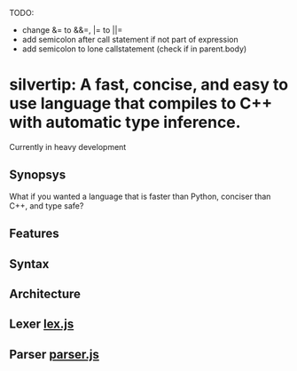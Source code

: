 TODO:
- change &= to &&=, |= to ||=
- add semicolon after call statement if not part of expression
- add semicolon to lone callstatement (check if in parent.body)


# silvertip: A fast, concise, and easy to use language that compiles to C++ with automatic type inference.

Currently in heavy development

## Synopsys
What if you wanted a language that is faster than Python, conciser than C++, and type safe?

## Features


## Syntax


## Architecture
Lexer [lex.js](./lex.js)  
-
  
Parser [parser.js](./parser.js)  
- 
  
